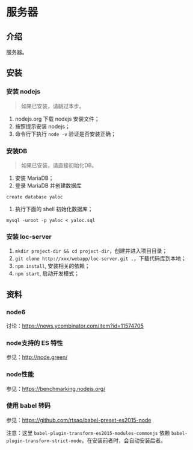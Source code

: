 # 服务器

## 介绍

服务器。

## 安装

### 安装 nodejs

> 如果已安装，请跳过本步。

1. nodejs.org 下载 nodejs 安装文件；
1. 按照提示安装 nodejs；
1. 命令行下执行 `node -v` 验证是否安装正确；

### 安装DB

> 如果已安装，请直接初始化DB。

1. 安装 MariaDB；
1. 登录 MariaDB 并创建数据库

```shell
create database yaloc
```

1. 执行下面的 shell 初始化数据库；

```shell
mysql -uroot -p yaloc < yaloc.sql
```

### 安装 loc-server

1. `mkdir project-dir && cd project-dir`，创建并进入项目目录；
1. `git clone http://xxx/webapp/loc-server.git .`，下载代码库到本地；
1. `npm install`, 安装相关的依赖；
1. `npm start`, 启动开发模式；


## 资料

### node6

讨论：<https://news.ycombinator.com/item?id=11574705>

### node支持的 ES 特性

参见：<http://node.green/>

### node性能

参见：<https://benchmarking.nodejs.org/>

### 使用 babel 转码

参见：<https://github.com/rtsao/babel-preset-es2015-node>

注意：这里 `babel-plugin-transform-es2015-modules-commonjs` 依赖 `babel-plugin-transform-strict-mode`。在安装前者时，会自动安装后者。

